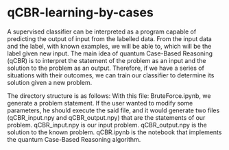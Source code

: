 # qCBR-learning-by-cases
A supervised classifier can be interpreted as a program capable of predicting the output of input from the labelled data. From the input data and the label, with known examples, we will be able to, which will be the label given new input.  The main idea of quantum Case-Based Reasoning (qCBR) is to interpret the statement of the problem as an input and the solution to the problem as an output. Therefore, if we have a series of situations with their outcomes, we can train our classifier to determine its solution given a new problem.

The directory structure is as follows:
With this file: BruteForce.ipynb, we generate a problem statement. If the user wanted to modify some parameters, he should execute the said file, and it would generate two files (qCBR_input.npy and qCBR_output.npy) that are the statements of our problem.
qCBR_input.npy is our input problem.
qCBR_output.npy is the solution to the known problem.
qCBR.ipynb is the notebook that implements the quantum Case-Based Reasoning algorithm.
